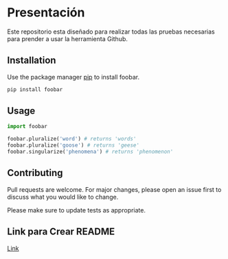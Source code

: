 # Presentación

Este repositorio esta diseñado para realizar todas las pruebas necesarias para prender a usar la herramienta Github.

## Installation

Use the package manager [pip](https://pip.pypa.io/en/stable/) to install foobar.

```bash
pip install foobar
```

## Usage

```python
import foobar

foobar.pluralize('word') # returns 'words'
foobar.pluralize('goose') # returns 'geese'
foobar.singularize('phenomena') # returns 'phenomenon'
```

## Contributing
Pull requests are welcome. For major changes, please open an issue first to discuss what you would like to change.

Please make sure to update tests as appropriate.

## Link para Crear README
[Link](https://github.com/fnberrios/Aprendiendo-GitHub/new/master?readme=1)
